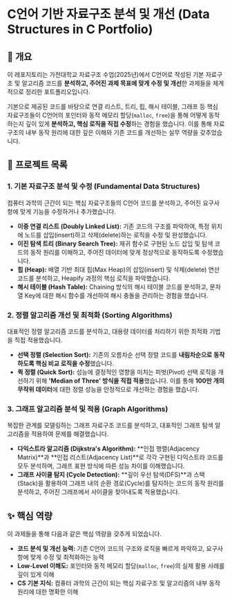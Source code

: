 # C언어 기반 자료구조 분석 및 개선 (Data Structures in C Portfolio)

## 📖 개요

이 레포지토리는 가천대학교 자료구조 수업(2025년)에서 C언어로 작성된 기본 자료구조 및 알고리즘 코드를 **분석하고, 주어진 과제 목표에 맞게 수정 및 개선**한 과제들을 체계적으로 정리한 포트폴리오입니다.

기본으로 제공된 코드를 바탕으로 연결 리스트, 트리, 힙, 해시 테이블, 그래프 등 핵심 자료구조들이 C언어의 포인터와 동적 메모리 할당(`malloc`, `free`)을 통해 어떻게 동작하는지 깊이 있게 **분석하고, 핵심 로직을 직접 수정**하는 경험을 했습니다. 이를 통해 자료구조의 내부 동작 원리에 대한 깊은 이해와 기존 코드를 개선하는 실무 역량을 갖추었습니다.

## 📂 프로젝트 목록

### 1. 기본 자료구조 분석 및 수정 (Fundamental Data Structures)

컴퓨터 과학의 근간이 되는 핵심 자료구조들의 C언어 코드를 분석하고, 주어진 요구사항에 맞게 기능을 수정하거나 추가했습니다.

-   **이중 연결 리스트 (Doubly Linked List):** 기존 코드의 구조를 파악하여, 특정 위치에 노드를 삽입(insert)하고 삭제(delete)하는 로직을 수정 및 완성했습니다.
-   **이진 탐색 트리 (Binary Search Tree):** 재귀 함수로 구현된 노드 삽입 및 탐색 코드의 동작 원리를 이해하고, 주어진 데이터에 맞게 정상적으로 동작하도록 수정했습니다.
-   **힙 (Heap):** 배열 기반 최대 힙(Max Heap)의 삽입(insert) 및 삭제(delete) 연산 코드를 분석하고, Heapify 과정의 핵심 로직을 파악했습니다.
-   **해시 테이블 (Hash Table):** Chaining 방식의 해시 테이블 코드를 분석하고, 문자열 Key에 대한 해시 함수를 개선하여 해시 충돌을 관리하는 경험을 했습니다.

### 2. 정렬 알고리즘 개선 및 최적화 (Sorting Algorithms)

대표적인 정렬 알고리즘 코드를 분석하고, 대용량 데이터를 처리하기 위한 최적화 기법을 직접 적용했습니다.

-   **선택 정렬 (Selection Sort):** 기존의 오름차순 선택 정렬 코드를 **내림차순으로 동작하도록 핵심 비교 로직을 수정**했습니다.
-   **퀵 정렬 (Quick Sort):** 성능에 결정적인 영향을 미치는 피벗(Pivot) 선택 로직을 개선하기 위해 **'Median of Three' 방식을 직접 적용**했습니다. 이를 통해 **100만 개의 무작위 데이터**에 대한 정렬 성능을 안정적으로 개선하는 경험을 했습니다.

### 3. 그래프 알고리즘 분석 및 적용 (Graph Algorithms)

복잡한 관계를 모델링하는 그래프 자료구조 코드를 분석하고, 대표적인 그래프 탐색 알고리즘을 적용하여 문제를 해결했습니다.

-   **다익스트라 알고리즘 (Dijkstra's Algorithm):** **인접 행렬(Adjacency Matrix)**과 **인접 리스트(Adjacency List)**로 각각 구현된 다익스트라 코드를 모두 분석하며, 그래프 표현 방식에 따른 성능 차이를 이해했습니다.
-   **그래프 사이클 탐지 (Cycle Detection):** **깊이 우선 탐색(DFS)**과 스택(Stack)을 활용하여 그래프 내의 순환 경로(Cycle)를 탐지하는 코드의 동작 원리를 분석하고, 주어진 그래프에서 사이클을 찾아내도록 적용했습니다.

## ✨ 핵심 역량

이 과제들을 통해 다음과 같은 핵심 역량을 갖추게 되었습니다.

-   **코드 분석 및 개선 능력:** 기존 C언어 코드의 구조와 로직을 빠르게 파악하고, 요구사항에 맞게 수정 및 최적화하는 능력
-   **Low-Level 이해도:** 포인터와 동적 메모리 할당(`malloc`, `free`)의 실제 활용 사례를 깊이 있게 이해
-   **CS 기본 지식:** 컴퓨터 과학의 근간이 되는 핵심 자료구조 및 알고리즘의 내부 동작 원리에 대한 명확한 이해
